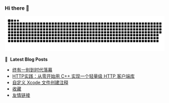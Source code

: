 ### Hi there 👋

<!--
**xffmpeg/xffmpeg** is a ✨ _special_ ✨ repository because its `README.md` (this file) appears on your GitHub profile.

Here are some ideas to get you started:

- 🔭 I’m currently working on ...
- 🌱 I’m currently learning ...
- 👯 I’m looking to collaborate on ...
- 🤔 I’m looking for help with ...
- 💬 Ask me about ...
- 📫 How to reach me: ...
- 😄 Pronouns: ...
- ⚡ Fun fact: ...
-->

<picture>
  <source media="(prefers-color-scheme: dark)" srcset="https://raw.githubusercontent.com/xffmpeg/xffmpeg/output/github-contribution-grid-snake-dark.svg">
  <source media="(prefers-color-scheme: light)" srcset="https://raw.githubusercontent.com/xffmpeg/xffmpeg/output/github-contribution-grid-snake.svg">
  <img alt="github contribution grid snake animation" src="https://raw.githubusercontent.com/xffmpeg/xffmpeg/output/github-contribution-grid-snake.svg">
</picture>

📕 &nbsp;**Latest Blog Posts**
<!-- BLOG-POST-LIST:START -->
- [终有一别到时代落幕](https://cortxu.com/2024/02/%E7%BB%88%E6%9C%89%E4%B8%80%E5%88%AB%E5%88%B0%E6%97%B6%E4%BB%A3%E8%90%BD%E5%B9%95/)
- [HTTP实践：从零开始用 C++ 实现一个轻量级 HTTP 客户端库](https://cortxu.com/2024/01/http%E5%AE%9E%E8%B7%B5%E4%BB%8E%E9%9B%B6%E5%BC%80%E5%A7%8B%E7%94%A8-c-%E5%AE%9E%E7%8E%B0%E4%B8%80%E4%B8%AA%E8%BD%BB%E9%87%8F%E7%BA%A7-http-%E5%AE%A2%E6%88%B7%E7%AB%AF%E5%BA%93/)
- [自定义 Xcode 文件创建注释](https://cortxu.com/2024/01/%E8%87%AA%E5%AE%9A%E4%B9%89-xcode-%E6%96%87%E4%BB%B6%E5%88%9B%E5%BB%BA%E6%B3%A8%E9%87%8A/)
- [收藏](https://cortxu.com/collect/)
- [友情链接](https://cortxu.com/links/)
<!-- BLOG-POST-LIST:END -->

